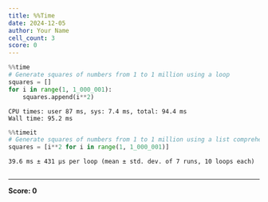 ```yaml
---
title: %%Time
date: 2024-12-05
author: Your Name
cell_count: 3
score: 0
---
```


```python
%%time
# Generate squares of numbers from 1 to 1 million using a loop
squares = []
for i in range(1, 1_000_001):
    squares.append(i**2)
```

    CPU times: user 87 ms, sys: 7.4 ms, total: 94.4 ms
    Wall time: 95.2 ms



```python
%%timeit
# Generate squares of numbers from 1 to 1 million using a list comprehension
squares = [i**2 for i in range(1, 1_000_001)]

```

    39.6 ms ± 431 μs per loop (mean ± std. dev. of 7 runs, 10 loops each)



```python

```


---
**Score: 0**
